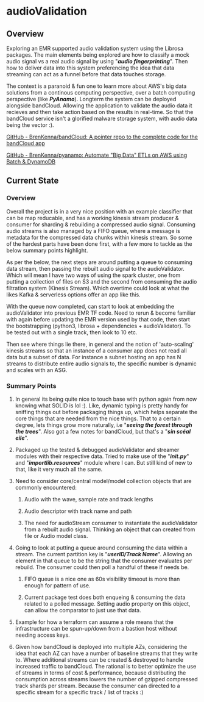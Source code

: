 # audioValidation

## Overview

Exploring an EMR supported audio validation system using the Librosa packages. The main elements being explored are how to classify a mock audio signal vs a real audio signal by using "***audio fingerprinting***". Then how to deliver data into this system preferencing the idea that data streaming can act as a funnel before that data touches storage.

The context is a paranoid & fun one to learn more about AWS's big data solutions from a continous computing perspective, over a batch computing perspective (like  ***PyAnamo***). Longterm the system can be deployed alongside bandCloud. Allowing the application to validate the audio data it recieves and then take action based on the results in real-time. So that the bandCloud service isn't a glorified malware storage system, with audio data being the vector :).

[GitHub - BrenKenna/bandCloud: A pointer repo to the complete code for the bandCloud app](https://github.com/BrenKenna/bandCloud.git)

[GitHub - BrenKenna/pyanamo: Automate &quot;Big Data&quot; ETLs on AWS using Batch &amp; DynamoDB](https://github.com/BrenKenna/pyanamo.git)

## 

## Current State

### Overview

Overall the project is in a very nice position with an example classifier that can be map reducable, and has a working kinesis stream producer & consumer for sharding & rebuilding a compressed audio signal. Consuming audio streams is also managed by a FIFO queue, where a message is metadata for the compressed data chunks within kinesis stream. So some of the hardest parts have been done first, with a few more to tackle as the below summary points highlight.



As per the below, the next steps are around putting a queue to consuming data stream, then passing the rebuilt audio signal to the audioValidator. Which will mean I have two ways of using the spark cluster, one from putting a collection of files on S3 and the second from consuming the audio filtration system (Kinesis Stream). Which overtime could look at what the likes Kafka & serverless options offer an app like this.



With the queue now completed, can start to look at embedding the audioValidator into previous EMR TF code. Need to rerun & become familiar with again before updating the EMR version used by that code, then start the bootstrapping (python3, librosa + dependencies + audioValidator). To be tested out with a single track, then look to 10 etc. 


Then see where things lie there, in general and the notion of 'auto-scaling' kinesis streams so that an instance of a consumer app does not read all data but a subset of data. For instance a subnet hosting an app has N streams to distribute entire audio signals to, the specific number is dynamic and scales with an ASG.

### Summary Points

1. In general its being quite nice to touch base with python again from now knowing what SOLID is lol :). Like, dynamic typing is pretty handy for sniffing things out before packaging things up, which helps separate the core things that are needed from the nice things. That to a certain degree, lets things grow more naturally, i.e "***seeing the forest through the trees***". Also got a few notes for bandCloud, but that's a "***sin scéal eile***".

2. Packaged up the tested & debugged audioValidator and streamer modules with their respective data. Tried to make use of the "***init.py***" and "***importlib.resources***" module where I can. But still kind of new to that, like it very much all the same.

3. Need to consider core/central model/model collection objects that are commonly encountered:
   
   1. Audio with the wave, sample rate and track lengths
   
   2. Audio descriptor with track name and path
   
   3. The need for audioStream consumer to instantiate the audioValidator from a rebuilt audio signal. Thinking an object that can created from file or Audio model class.

4. Going to look at putting a queue around consuming the data within a stream. The current partition key is "***userID/Track Name***". Allowing an element in that queue to be the string that the consumer evaluates per rebuild. The consumer could then poll a handful of these if needs be.
   
   1. FIFO queue is a nice one as 60s visibility timeout is more than enough for pattern of use.
   
   2. Current package test does both enqueing & consuming the data related to a polled message. Setting audio property on this object, can allow the comparator to just use that data.
      
5. Example for how a terraform can assume a role means that the infrastructure can be spun-up/down from a bastion host without needing access keys.

6. Given how bandCloud is deployed into multiple AZs, considering the idea that each AZ can have a number of baseline streams that they write to. Where additional streams can be created & destroyed to handle increased traffic to bandCloud. The rational is to better optimize the use of streams in terms of cost & performance, because distributing the consumption across streams lowers the number of gzipped compressed track shards per stream. Because the consumer can directed to a specific stream for a specific track / list of tracks :)

